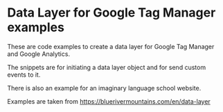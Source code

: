 # Data Layer for Google Tag Manager examples

These are code examples to create a data layer for Google Tag Manager and Google Analytics.

The snippets are for initiating a data layer object and for send custom events to it.

There is also an example for an imaginary language school website.

Examples are taken from https://bluerivermountains.com/en/data-layer
